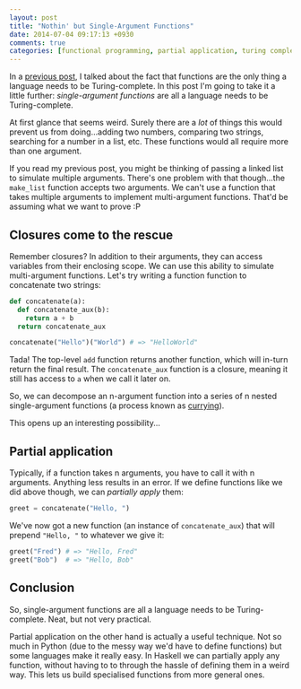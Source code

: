 ```yaml
---
layout: post
title: "Nothin' but Single-Argument Functions"
date: 2014-07-04 09:17:13 +0930
comments: true
categories: [functional programming, partial application, turing complete]
---
```


In a [previous post](/blog/2014/07/03/nothin-but-functions/), I talked about the fact that functions are the only thing a language needs to be Turing-complete. In this post I'm going to take it a little further: *single-argument functions* are all a language needs to be Turing-complete.

At first glance that seems weird. Surely there are a *lot* of things this would prevent us from doing...adding two numbers, comparing two strings, searching for a number in a list, etc. These functions would all require more than one argument.

<!-- more -->

If you read my previous post, you might be thinking of passing a linked list to simulate multiple arguments. There's one problem with that though...the `make_list` function accepts two arguments. We can't use a function that takes multiple arguments to implement multi-argument functions. That'd be assuming what we want to prove :P

Closures come to the rescue
---------------------------

Remember closures? In addition to their arguments, they can access variables from their enclosing scope. We can use this ability to simulate multi-argument functions. Let's try writing a function function to concatenate two strings:

``` python
def concatenate(a):
  def concatenate_aux(b):
    return a + b
  return concatenate_aux

concatenate("Hello")("World") # => "HelloWorld"
```

Tada! The top-level `add` function returns another function, which will in-turn return the final result. The `concatenate_aux` function is a closure, meaning it still has access to `a` when we call it later on.

So, we can decompose an n-argument function into a series of n nested single-argument functions (a process known as [currying](http://en.wikipedia.org/wiki/Currying)).

This opens up an interesting possibility...

Partial application
-------------------

Typically, if a function takes n arguments, you have to call it with n arguments. Anything less results in an error. If we define functions like we did above though, we can *partially apply* them:

```python
greet = concatenate("Hello, ")
```

We've now got a new function (an instance of `concatenate_aux`) that will prepend `"Hello, "` to whatever we give it:

``` python
greet("Fred") # => "Hello, Fred"
greet("Bob")  # => "Hello, Bob"
```

Conclusion
----------

So, single-argument functions are all a language needs to be Turing-complete. Neat, but not very practical.

Partial application on the other hand is actually a useful technique. Not so much in Python (due to the messy way we'd have to define functions) but some languages make it really easy. In Haskell we can partially apply any function, without having to to through the hassle of defining them in a weird way. This lets us build specialised functions from more general ones.
